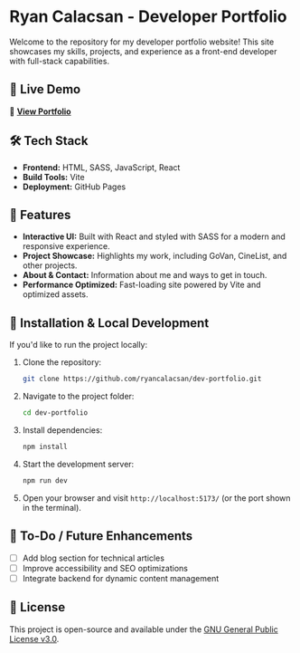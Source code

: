 # Ryan Calacsan - Developer Portfolio

Welcome to the repository for my developer portfolio website! This site showcases my skills, projects, and experience as a front-end developer with full-stack capabilities.

## 🚀 Live Demo

🔗 **[View Portfolio](https://ryancalacsan.github.io/)**

## 🛠 Tech Stack

- **Frontend:** HTML, SASS, JavaScript, React
- **Build Tools:** Vite
- **Deployment:** GitHub Pages

## 📂 Features

- **Interactive UI:** Built with React and styled with SASS for a modern and responsive experience.
- **Project Showcase:** Highlights my work, including GoVan, CineList, and other projects.
- **About & Contact:** Information about me and ways to get in touch.
- **Performance Optimized:** Fast-loading site powered by Vite and optimized assets.

## 📖 Installation & Local Development

If you'd like to run the project locally:

1. Clone the repository:
   ```sh
   git clone https://github.com/ryancalacsan/dev-portfolio.git
   ```
2. Navigate to the project folder:
   ```sh
   cd dev-portfolio
   ```
3. Install dependencies:
   ```sh
   npm install
   ```
4. Start the development server:
   ```sh
   npm run dev
   ```
5. Open your browser and visit `http://localhost:5173/` (or the port shown in the terminal).

## 📌 To-Do / Future Enhancements

- [ ] Add blog section for technical articles
- [ ] Improve accessibility and SEO optimizations
- [ ] Integrate backend for dynamic content management

## 📜 License

This project is open-source and available under the [GNU General Public License v3.0](LICENSE).
